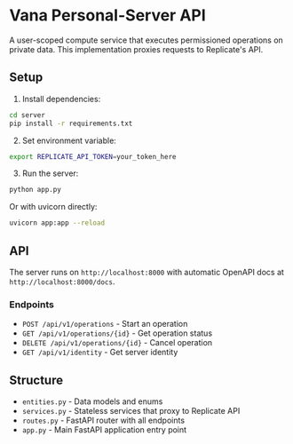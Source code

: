 # Vana Personal-Server API

A user-scoped compute service that executes permissioned operations on private data. This implementation proxies requests to Replicate's API.

## Setup

1. Install dependencies:
```bash
cd server
pip install -r requirements.txt
```

2. Set environment variable:
```bash
export REPLICATE_API_TOKEN=your_token_here
```

3. Run the server:
```bash
python app.py
```

Or with uvicorn directly:
```bash
uvicorn app:app --reload
```

## API

The server runs on `http://localhost:8000` with automatic OpenAPI docs at `http://localhost:8000/docs`.

### Endpoints

- `POST /api/v1/operations` - Start an operation
- `GET /api/v1/operations/{id}` - Get operation status
- `DELETE /api/v1/operations/{id}` - Cancel operation
- `GET /api/v1/identity` - Get server identity

## Structure

- `entities.py` - Data models and enums
- `services.py` - Stateless services that proxy to Replicate API
- `routes.py` - FastAPI router with all endpoints
- `app.py` - Main FastAPI application entry point